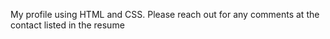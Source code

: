 My profile using HTML and CSS.  Please reach out for any comments at the contact listed in the resume
